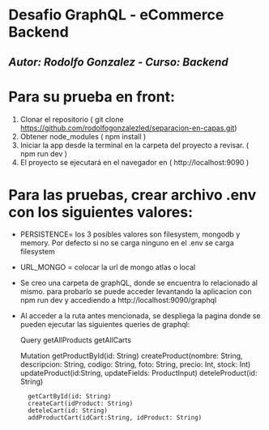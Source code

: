 # Desafio GraphQL - eCommerce Backend #

## _Autor: Rodolfo Gonzalez - Curso: Backend_

# Para su prueba en front:
1.	Clonar el repositorio ( git clone https://github.com/rodolfogonzalezled/separacion-en-capas.git)
2.	Obtener node_modules ( npm install )
3.	Iniciar la app desde la terminal en la carpeta del proyecto a revisar. ( npm run dev )
4.	El proyecto se ejecutará en el navegador en ( http://localhost:9090 )

# Para las pruebas, crear archivo .env con los siguientes valores:

- PERSISTENCE= los 3 posibles valores son filesystem, mongodb y memory. Por defecto si no se carga ninguno en el .env se carga filesystem 

- URL_MONGO = colocar la url de mongo atlas o local

- Se creo una carpeta de graphQL, donde se encuentra lo relacionado al mismo. para probarlo se puede acceder levantando la aplicacion con npm run dev y accediendo a http://localhost:9090/graphql

- Al acceder a la ruta antes mencionada, se despliega la pagina donde se pueden ejecutar las siguientes queries de graphql:

    Query
        getAllProducts
        getAllCarts

    Mutation 
        getProductById(id: String)
        createProduct(nombre: String, descripcion: String, codigo: String, foto: String, precio: Int, stock: Int)
        updateProduct(id:String, updateFields: ProductInput)
        deteleProduct(id: String)

        getCartById(id: String)
        createCart(idProduct: String)
        deteleCart(id: String)
        addProductCart(idCart:String, idProduct: String)